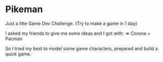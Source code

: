 # Pikeman

Just a litte Game Dev Challenge.
(Try to make a game in 1 day)

I asked my friends to give me some ideas and I got with:
=> Corona + Pacman

So I tried my best to model some game characters, prepared and build a quick game.
